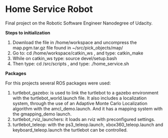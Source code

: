 # Home Service Robot

Final project on the Robotic Software Engineer Nanodegree of Udacity.  

__Steps to initialization__  
  
  
  1. Download the file in /home/workspace and uncompress the map.pgm.tar.gz file found in ~/src/pick_objects/map/
  2. Go to: cd /home/workspace/catkin_ws , and type: catkin_make
  3. While on catkin_ws type: source devel/setup.bash
  4. Then type: cd /src/scripts , and type: ./home_service.sh

__Packages__

For this projects several ROS packages were used:

 1. turtlebot_gazebo: is used to link the turtlebot to a gazebo environment with the turtlebot_world.launch file. It also includes a localization system, through the use of an Adaptive Monte Carlo Localization algorithm with the amcl_demo.launch. And it has a mapping system with the gmapping_demo launch.
 2. turtlebot_rviz_launchers: it loads an rviz with preconfigured settings.
 3. turtlebot_teleop: with the ps3_teleop.launch, xbox360_teleop.launch and keyboard_teleop.launch the turtlebot can be controlled.
